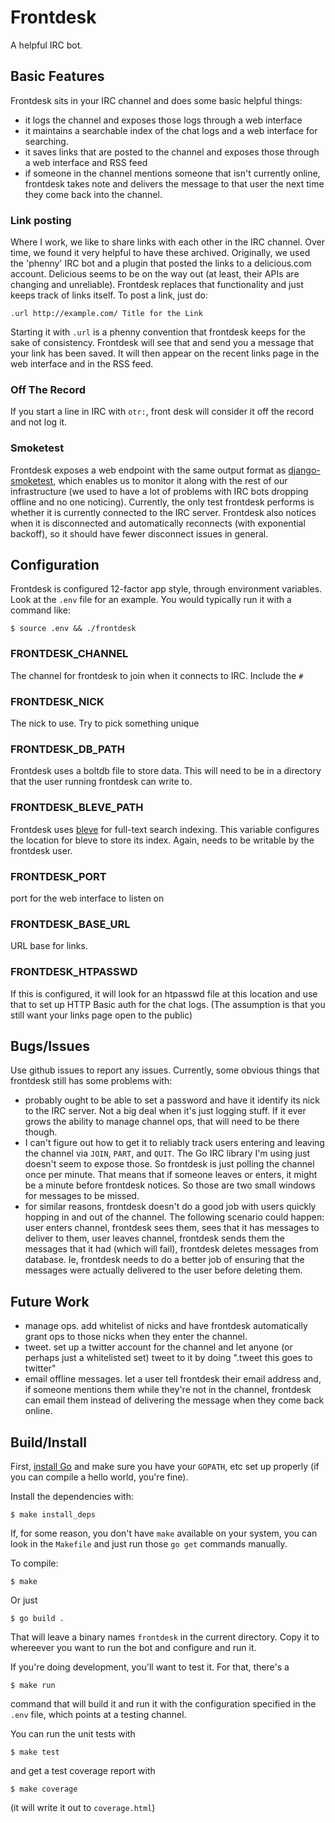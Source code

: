 # Frontdesk

A helpful IRC bot.

## Basic Features

Frontdesk sits in your IRC channel and does some basic helpful things:

* it logs the channel and exposes those logs through a web interface
* it maintains a searchable index of the chat logs and a web interface
  for searching.
* it saves links that are posted to the channel and exposes those
  through a web interface and RSS feed
* if someone in the channel mentions someone that isn't currently
  online, frontdesk takes note and delivers the message to that user
  the next time they come back into the channel.

### Link posting

Where I work, we like to share links with each other in the IRC
channel. Over time, we found it very helpful to have these
archived. Originally, we used the 'phenny' IRC bot and a plugin that
posted the links to a delicious.com account. Delicious seems to be on
the way out (at least, their APIs are changing and
unreliable). Frontdesk replaces that functionality and just keeps
track of links itself. To post a link, just do:

    .url http://example.com/ Title for the Link

Starting it with `.url` is a phenny convention that frontdesk keeps
for the sake of consistency. Frontdesk will see that and send you a
message that your link has been saved. It will then appear on the
recent links page in the web interface and in the RSS feed.

### Off The Record

If you start a line in IRC with `otr:`, front desk will consider it
off the record and not log it.

### Smoketest

Frontdesk exposes a web endpoint with the same output format as
[django-smoketest](https://github.com/ccnmtl/django-smoketest), which
enables us to monitor it along with the rest of our infrastructure (we
used to have a lot of problems with IRC bots dropping offline and no
one noticing). Currently, the only test frontdesk performs is whether
it is currently connected to the IRC server. Frontdesk also notices
when it is disconnected and automatically reconnects (with exponential
backoff), so it should have fewer disconnect issues in general.

## Configuration

Frontdesk is configured 12-factor app style, through environment
variables. Look at the `.env` file for an example. You would typically
run it with a command like:

    $ source .env && ./frontdesk

### FRONTDESK_CHANNEL

The channel for frontdesk to join when it connects to IRC. Include the
`#`

### FRONTDESK_NICK

The nick to use. Try to pick something unique

### FRONTDESK_DB_PATH

Frontdesk uses a boltdb file to store data. This will need to be in a
directory that the user running frontdesk can write to.

### FRONTDESK_BLEVE_PATH

Frontdesk uses [bleve](http://www.blevesearch.com/) for full-text
search indexing. This variable configures the location for bleve to
store its index. Again, needs to be writable by the frontdesk user.

### FRONTDESK_PORT

port for the web interface to listen on

### FRONTDESK_BASE_URL

URL base for links.

### FRONTDESK_HTPASSWD

If this is configured, it will look for an htpasswd file at this
location and use that to set up HTTP Basic auth for the chat
logs. (The assumption is that you still want your links page open to
the public)

## Bugs/Issues

Use github issues to report any issues. Currently, some obvious things
that frontdesk still has some problems with:

* probably ought to be able to set a password and have it identify its
  nick to the IRC server. Not a big deal when it's just logging
  stuff. If it ever grows the ability to manage channel ops, that will
	need to be there though.
* I can't figure out how to get it to reliably track users entering
  and leaving the channel via `JOIN`, `PART`, and `QUIT`. The Go IRC
  library I'm using just doesn't seem to expose those. So frontdesk is
  just polling the channel once per minute. That means that if someone
  leaves or enters, it might be a minute before frontdesk notices. So
  those are two small windows for messages to be missed.
* for similar reasons, frontdesk doesn't do a good job with users
  quickly hopping in and out of the channel. The following scenario
  could happen: user enters channel, frontdesk sees them, sees that it
  has messages to deliver to them, user leaves channel, frontdesk
  sends them the messages that it had (which will fail), frontdesk
  deletes messages from database. Ie, frontdesk needs to do a better
  job of ensuring that the messages were actually delivered to the
  user before deleting them.

## Future Work

* manage ops. add whitelist of nicks and have frontdesk automatically
  grant ops to those nicks when they enter the channel.
* tweet. set up a twitter account for the channel and let anyone (or
  perhaps just a whitelisted set) tweet to it by doing ".tweet this
  goes to twitter"
* email offline messages. let a user tell frontdesk their email
  address and, if someone mentions them while they're not in the
  channel, frontdesk can email them instead of delivering the message
  when they come back online.

## Build/Install

First, [install Go](https://golang.org/doc/install) and make sure you
have your `GOPATH`, etc set up properly (if you can compile a hello
world, you're fine).

Install the dependencies with:

    $ make install_deps

If, for some reason, you don't have `make` available on your system,
you can look in the `Makefile` and just run those `go get` commands
manually.

To compile:

    $ make

Or just

    $ go build .

That will leave a binary names `frontdesk` in the current
directory. Copy it to whereever you want to run the bot and configure
and run it.

If you're doing development, you'll want to test it. For that, there's
a

    $ make run

command that will build it and run it with the configuration specified
in the `.env` file, which points at a testing channel.

You can run the unit tests with

    $ make test

and get a test coverage report with

    $ make coverage

(it will write it out to `coverage.html`)
